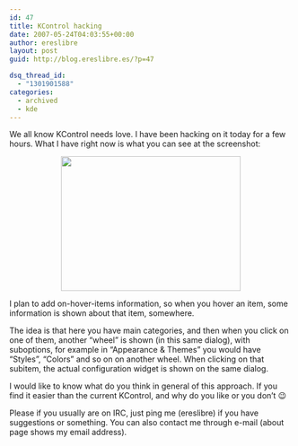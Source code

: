 ```yaml
---
id: 47
title: KControl hacking
date: 2007-05-24T04:03:55+00:00
author: ereslibre
layout: post
guid: http://blog.ereslibre.es/?p=47

dsq_thread_id:
  - "1301901588"
categories:
  - archived
  - kde
---
```

We all know KControl needs love. I have been hacking on it today for a few hours. What I have right now is what you can see at the screenshot:

<p align="center">
  <a href="http://media.ereslibre.es/2007/05/newkcontrol2.png" target="_blank"><img src="http://media.ereslibre.es/2007/05/newkcontrol2.png" border="0" height="240" width="320" /></a>
</p>

<p align="left">
  I plan to add on-hover-items information, so when you hover an item, some information is shown about that item, somewhere.
</p>

<p align="left">
  The idea is that here you have main categories, and then when you click on one of them, another &#8220;wheel&#8221; is shown (in this same dialog), with suboptions, for example in &#8220;Appearance & Themes&#8221; you would have &#8220;Styles&#8221;, &#8220;Colors&#8221; and so on on another wheel. When clicking on that subitem, the actual configuration widget is shown on the same dialog.
</p>

<p align="left">
  I would like to know what do you think in general of this approach. If you find it easier than the current KControl, and why do you like or you don&#8217;t 😉
</p>

<p align="left">
  Please if you usually are on IRC, just ping me (ereslibre) if you have suggestions or something. You can also contact me through e-mail (about page shows my email address).
</p>
